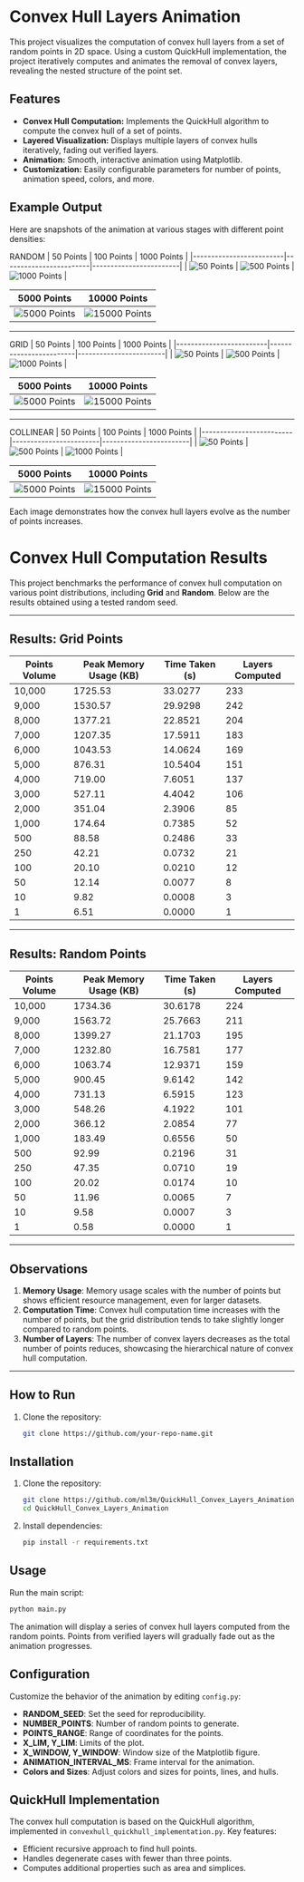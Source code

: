 # Convex Hull Layers Animation

This project visualizes the computation of convex hull layers from a set of random points in 2D space. Using a custom QuickHull implementation, the project iteratively computes and animates the removal of convex layers, revealing the nested structure of the point set.

## Features

- **Convex Hull Computation:** Implements the QuickHull algorithm to compute the convex hull of a set of points.
- **Layered Visualization:** Displays multiple layers of convex hulls iteratively, fading out verified layers.
- **Animation:** Smooth, interactive animation using Matplotlib.
- **Customization:** Easily configurable parameters for number of points, animation speed, colors, and more.

## Example Output

Here are snapshots of the animation at various stages with different point densities:

RANDOM
| 50 Points             | 100 Points             | 1000 Points            |
|-------------------------|------------------------|------------------------|
| ![50 Points](samples/50_points.png) | ![500 Points](samples/100_points.png) | ![1000 Points](samples/1000_points.png) |

| 5000 Points            | 10000 Points           |
|------------------------|------------------------|
| ![5000 Points](samples/5000_points.png) | ![15000 Points](samples/10000_points.png) |
---
GRID
| 50 Points             | 100 Points             | 1000 Points            |
|-------------------------|------------------------|------------------------|
| ![50 Points](samples/50_grid.png) | ![500 Points](samples/100_grid.png) | ![1000 Points](samples/1000_grid.png) |

| 5000 Points            | 10000 Points           |
|------------------------|------------------------|
| ![5000 Points](samples/5000_grid.png) | ![15000 Points](samples/10000_grid.png) |
---
COLLINEAR
| 50 Points             | 100 Points             | 1000 Points            |
|-------------------------|------------------------|------------------------|
| ![50 Points](samples/50_col.png) | ![500 Points](samples/100_col.png) | ![1000 Points](samples/1000_col.png) |

| 5000 Points            | 10000 Points           |
|------------------------|------------------------|
| ![5000 Points](samples/5000_col.png) | ![15000 Points](samples/10000_col.png) |

Each image demonstrates how the convex hull layers evolve as the number of points increases. 

# Convex Hull Computation Results

This project benchmarks the performance of convex hull computation on various
point distributions, including **Grid** and **Random**. Below are the results
obtained using a tested random seed.

---

## Results: Grid Points

| Points Volume | Peak Memory Usage (KB) | Time Taken (s) | Layers Computed |
|---------------|-------------------------|----------------|-----------------|
| 10,000        | 1725.53                | 33.0277        | 233             |
| 9,000         | 1530.57                | 29.9298        | 242             |
| 8,000         | 1377.21                | 22.8521        | 204             |
| 7,000         | 1207.35                | 17.5911        | 183             |
| 6,000         | 1043.53                | 14.0624        | 169             |
| 5,000         | 876.31                 | 10.5404        | 151             |
| 4,000         | 719.00                 | 7.6051         | 137             |
| 3,000         | 527.11                 | 4.4042         | 106             |
| 2,000         | 351.04                 | 2.3906         | 85              |
| 1,000         | 174.64                 | 0.7385         | 52              |
| 500           | 88.58                  | 0.2486         | 33              |
| 250           | 42.21                  | 0.0732         | 21              |
| 100           | 20.10                  | 0.0210         | 12              |
| 50            | 12.14                  | 0.0077         | 8               |
| 10            | 9.82                   | 0.0008         | 3               |
| 1             | 6.51                   | 0.0000         | 1               |

---

## Results: Random Points

| Points Volume | Peak Memory Usage (KB) | Time Taken (s) | Layers Computed |
|---------------|-------------------------|----------------|-----------------|
| 10,000        | 1734.36                | 30.6178        | 224             |
| 9,000         | 1563.72                | 25.7663        | 211             |
| 8,000         | 1399.27                | 21.1703        | 195             |
| 7,000         | 1232.80                | 16.7581        | 177             |
| 6,000         | 1063.74                | 12.9371        | 159             |
| 5,000         | 900.45                 | 9.6142         | 142             |
| 4,000         | 731.13                 | 6.5915         | 123             |
| 3,000         | 548.26                 | 4.1922         | 101             |
| 2,000         | 366.12                 | 2.0854         | 77              |
| 1,000         | 183.49                 | 0.6556         | 50              |
| 500           | 92.99                  | 0.2196         | 31              |
| 250           | 47.35                  | 0.0710         | 19              |
| 100           | 20.02                  | 0.0174         | 10              |
| 50            | 11.96                  | 0.0065         | 7               |
| 10            | 9.58                   | 0.0007         | 3               |
| 1             | 0.58                   | 0.0000         | 1               |

---

## Observations

1. **Memory Usage**: Memory usage scales with the number of points but shows efficient resource management, even for larger datasets.
2. **Computation Time**: Convex hull computation time increases with the number of points, but the grid distribution tends to take slightly longer compared to random points.
3. **Number of Layers**: The number of convex layers decreases as the total number of points reduces, showcasing the hierarchical nature of convex hull computation.

---

## How to Run

1. Clone the repository:
   ```bash
   git clone https://github.com/your-repo-name.git


## Installation

1. Clone the repository:
   ```bash
   git clone https://github.com/ml3m/QuickHull_Convex_Layers_Animation.git
   cd QuickHull_Convex_Layers_Animation
   ```

2. Install dependencies:
   ```bash
   pip install -r requirements.txt
   ```

## Usage

Run the main script:
```bash
python main.py
```

The animation will display a series of convex hull layers computed from the random points. Points from verified layers will gradually fade out as the animation progresses.

## Configuration

Customize the behavior of the animation by editing `config.py`:
- **RANDOM_SEED**: Set the seed for reproducibility.
- **NUMBER_POINTS**: Number of random points to generate.
- **POINTS_RANGE**: Range of coordinates for the points.
- **X_LIM, Y_LIM**: Limits of the plot.
- **X_WINDOW, Y_WINDOW**: Window size of the Matplotlib figure.
- **ANIMATION_INTERVAL_MS**: Frame interval for the animation.
- **Colors and Sizes**: Adjust colors and sizes for points, lines, and hulls.

## QuickHull Implementation

The convex hull computation is based on the QuickHull algorithm, implemented in `convexhull_quickhull_implementation.py`. Key features:
- Efficient recursive approach to find hull points.
- Handles degenerate cases with fewer than three points.
- Computes additional properties such as area and simplices.

